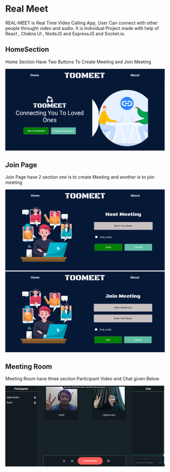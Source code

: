# Real Meet

REAL-MEET is Real Time Video Calling App, User Can connect with other people throught video and audio. It is Individual Project made with help of React , Chakra UI , NodeJS and ExpressJS and Socket.io.


## HomeSection

Home Section Have Two Buttons To Create Meeting and Join Meeting

<img src='./client/resources/home.png'/>


## Join Page

Join Page have 2 section one is to create Meeting and another is to join meeting


<img src='./client/resources/joinPage.png'/>

<br/>

<img src='./client/resources/joinPage2.png'/>



## Meeting Room

Meeting Room have three section Participant Video and Chat given Below

<img src='./client/resources/Meeting.png'/>




